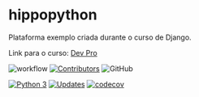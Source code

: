 # hippopython
Plataforma exemplo criada durante o curso de Django. 

Link para o curso: [Dev Pro](https://plataforma.dev.pro.br/)

![workflow](https://github.com/michel4lves/hippopython/actions/workflows/main.yml/badge.svg)
[![Contributors](https://img.shields.io/github/contributors/Michel4lves/hippopython.svg)](https://github.com/Michel4lves/hippopython/graphs/contributors)
![GitHub](https://img.shields.io/github/license/Michel4lves/hippopython)


[![Python 3](https://pyup.io/repos/github/Michel4lves/hippopython/python-3-shield.svg)](https://pyup.io/repos/github/Michel4lves/hippopython/)
[![Updates](https://pyup.io/repos/github/Michel4lves/hippopython/shield.svg)](https://pyup.io/repos/github/Michel4lves/hippopython/)
[![codecov](https://codecov.io/gh/Michel4lves/hippopython/branch/main/graph/badge.svg?token=oPaHj2OfZR)](https://codecov.io/gh/Michel4lves/hippopython)

